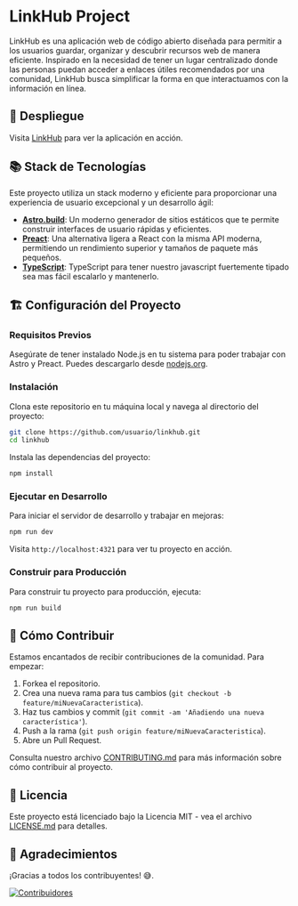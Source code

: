 
# LinkHub Project

LinkHub es una aplicación web de código abierto diseñada para permitir a los usuarios guardar, organizar y descubrir recursos web de manera eficiente. Inspirado en la necesidad de tener un lugar centralizado donde las personas puedan acceder a enlaces útiles recomendados por una comunidad, LinkHub busca simplificar la forma en que interactuamos con la información en línea.

## 🚀 Despliegue

Visita [LinkHub](https://linkhub.doneber.dev) para ver la aplicación en acción.

## 📚 Stack de Tecnologías

Este proyecto utiliza un stack moderno y eficiente para proporcionar una experiencia de usuario excepcional y un desarrollo ágil:

- **[Astro.build](https://astro.build/)**: Un moderno generador de sitios estáticos que te permite construir interfaces de usuario rápidas y eficientes.
- **[Preact](https://preactjs.com/)**: Una alternativa ligera a React con la misma API moderna, permitiendo un rendimiento superior y tamaños de paquete más pequeños.
- **[TypeScript](https://www.typescriptlang.org/)**: TypeScript para tener nuestro javascript fuertemente tipado sea mas fácil escalarlo y mantenerlo.

## 🏗️ Configuración del Proyecto

### Requisitos Previos

Asegúrate de tener instalado Node.js en tu sistema para poder trabajar con Astro y Preact. Puedes descargarlo desde [nodejs.org](https://nodejs.org/).

### Instalación

Clona este repositorio en tu máquina local y navega al directorio del proyecto:

```bash
git clone https://github.com/usuario/linkhub.git
cd linkhub
```

Instala las dependencias del proyecto:

```bash
npm install
```

### Ejecutar en Desarrollo

Para iniciar el servidor de desarrollo y trabajar en mejoras:

```bash
npm run dev
```

Visita `http://localhost:4321` para ver tu proyecto en acción.

### Construir para Producción

Para construir tu proyecto para producción, ejecuta:

```bash
npm run build
```

## 🤝 Cómo Contribuir

Estamos encantados de recibir contribuciones de la comunidad. Para empezar:

1. Forkea el repositorio.
2. Crea una nueva rama para tus cambios (`git checkout -b feature/miNuevaCaracteristica`).
3. Haz tus cambios y commit (`git commit -am 'Añadiendo una nueva característica'`).
4. Push a la rama (`git push origin feature/miNuevaCaracteristica`).
5. Abre un Pull Request.

Consulta nuestro archivo [CONTRIBUTING.md](CONTRIBUTING.md) para más información sobre cómo contribuir al proyecto.

## 📜 Licencia

Este proyecto está licenciado bajo la Licencia MIT - vea el archivo [LICENSE.md](LICENSE.md) para detalles.

## 📢 Agradecimientos

¡Gracias a todos los contribuyentes! 😅.

[![Contribuidores](https://contrib.rocks/image?repo=doneber/linkhub&theme=flat)](https://github.com/doneber/linkhub/graphs/contributors)

